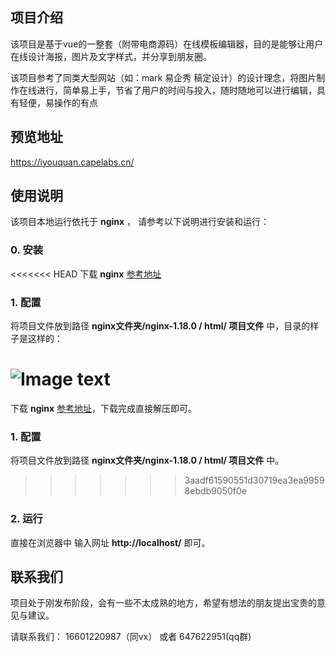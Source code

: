 ## 项目介绍

该项目是基于vue的一整套（附带电商源码）在线模板编辑器，目的是能够让用户在线设计海报，图片及文字样式，并分享到朋友圈。

该项目参考了同类大型网站（如：mark 易企秀 稿定设计）的设计理念，将图片制作在线进行，简单易上手，节省了用户的时间与投入，随时随地可以进行编辑，具有轻便，易操作的有点


## 预览地址
https://iyouquan.capelabs.cn/

## 使用说明

该项目本地运行依托于 **nginx** ， 请参考以下说明进行安装和运行：

### 0. 安装

<<<<<<< HEAD
下载 **nginx** [参考地址](http://nginx.org/en/download.html)

### 1. 配置

将项目文件放到路径 **nginx文件夹/nginx-1.18.0 / html/ 项目文件** 中，目录的样子是这样的：

![Image text](https://iyouquan.capelabs.cn/filebrowser/files/mallhtml/static/img/menu.png)
=======
下载 **nginx** [参考地址](http://nginx.org/en/download.html)，下载完成直接解压即可。

### 1. 配置

将项目文件放到路径 **nginx文件夹/nginx-1.18.0 / html/ 项目文件** 中。
>>>>>>> 3aadf61590551d30719ea3ea99598ebdb9050f0e

### 2. 运行

直接在浏览器中 输入网址 **http://localhost/** 即可。

## 联系我们

项目处于刚发布阶段，会有一些不太成熟的地方，希望有想法的朋友提出宝贵的意见与建议。

请联系我们： 16601220987（同vx） 或者 647622951(qq群)
